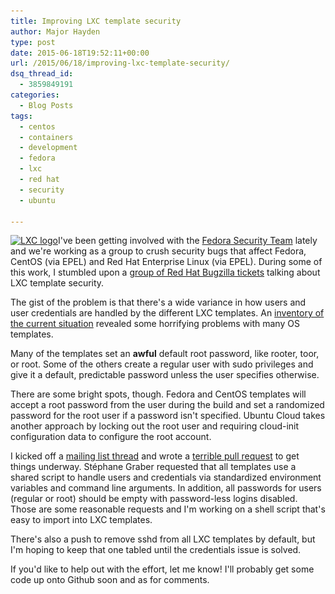 ```yaml
---
title: Improving LXC template security
author: Major Hayden
type: post
date: 2015-06-18T19:52:11+00:00
url: /2015/06/18/improving-lxc-template-security/
dsq_thread_id:
  - 3859849191
categories:
  - Blog Posts
tags:
  - centos
  - containers
  - development
  - fedora
  - lxc
  - red hat
  - security
  - ubuntu

---
```

[<img src="/wp-content/uploads/2015/06/containers-300x276.png" alt="LXC logo" width="300" height="276" class="alignright size-medium wp-image-5669" srcset="/wp-content/uploads/2015/06/containers-300x276.png 300w, /wp-content/uploads/2015/06/containers.png 318w" sizes="(max-width: 300px) 100vw, 300px" />][1]I've been getting involved with the [Fedora Security Team][2] lately and we're working as a group to crush security bugs that affect Fedora, CentOS (via EPEL) and Red Hat Enterprise Linux (via EPEL). During some of this work, I stumbled upon a [group of Red Hat Bugzilla tickets][3] talking about LXC template security.

The gist of the problem is that there's a wide variance in how users and user credentials are handled by the different LXC templates. An [inventory of the current situation][4] revealed some horrifying problems with many OS templates.

Many of the templates set an **awful** default root password, like rooter, toor, or root. Some of the others create a regular user with sudo privileges and give it a default, predictable password unless the user specifies otherwise.

There are some bright spots, though. Fedora and CentOS templates will accept a root password from the user during the build and set a randomized password for the root user if a password isn't specified. Ubuntu Cloud takes another approach by locking out the root user and requiring cloud-init configuration data to configure the root account.

I kicked off a [mailing list thread][5] and wrote a [terrible pull request][6] to get things underway. Stéphane Graber requested that all templates use a shared script to handle users and credentials via standardized environment variables and command line arguments. In addition, all passwords for users (regular or root) should be empty with password-less logins disabled. Those are some reasonable requests and I'm working on a shell script that's easy to import into LXC templates.

There's also a push to remove sshd from all LXC templates by default, but I'm hoping to keep that one tabled until the credentials issue is solved.

If you'd like to help out with the effort, let me know! I'll probably get some code up onto Github soon and as for comments.

 [1]: /wp-content/uploads/2015/06/containers.png
 [2]: https://fedoraproject.org/wiki/Security_Team
 [3]: https://bugzilla.redhat.com/show_bug.cgi?id=1132001
 [4]: https://fedoraproject.org/wiki/LXC_Template_Security_Improvements
 [5]: https://lists.linuxcontainers.org/pipermail/lxc-devel/2015-June/011883.html
 [6]: https://github.com/lxc/lxc/pull/574

